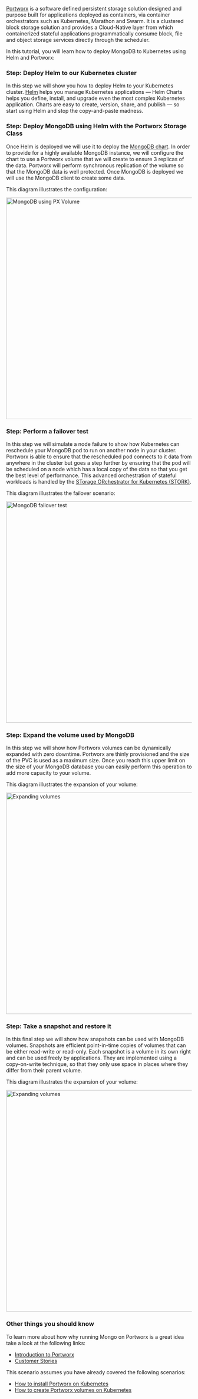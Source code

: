 [Portworx](https://portworx.com/) is a software defined persistent storage solution designed and purpose built for applications deployed as containers, via container orchestrators such as Kubernetes, Marathon and Swarm. It is a clustered block storage solution and provides a Cloud-Native layer from which containerized stateful applications programmatically consume block, file and object storage services directly through the scheduler.

In this tutorial, you will learn how to deploy MongoDB to Kubernetes using Helm and Portworx:

### Step: Deploy Helm to our Kubernetes cluster

In this step we will show you how to deploy Helm to your Kubernetes cluster. [Helm](https://helm.sh/) helps you manage Kubernetes applications — Helm Charts helps you define, install, and upgrade even the most complex Kubernetes application. Charts are easy to create, version, share, and publish — so start using Helm and stop the copy-and-paste madness.

### Step: Deploy MongoDB using Helm with the Portworx Storage Class

Once Helm is deployed we will use it to deploy the [MongoDB chart](https://github.com/kubernetes/charts/tree/master/stable/mongodb). In order to provide for a highly available MongoDB instance, we will configure the chart to use a Portworx volume that we will create to ensure 3 replicas of the data. Portworx will perform synchronous replication of the volume so that the MongoDB data is well protected. Once MongoDB is deployed we will use the MongoDB client to create some data.

This diagram illustrates the configuration:

<img src="https://docs.google.com/a/portworx.com/drawings/d/e/2PACX-1vSvx983Y0q1B6gZY-4BzFNKQ_u7hdIAw25hDDQpbVaobR9ny17ZsbWgsGFTsMehrKXVxFSqaSTfzpvv/pub?w=574&h=316" alt="MongoDB using PX Volume" style="width: 600px;"/>

### Step: Perform a failover test

In this step we will simulate a node failure to show how Kubernetes can reschedule your MongoDB pod to run on another node in your cluster. Portworx is able to ensure that the rescheduled pod connects to it data from anywhere in the cluster but goes a step further by ensuring that the pod will be scheduled on a node which has a local copy of the data so that you get the best level of performance. This advanced orchestration of stateful workloads is handled by the [STorage ORchestrator for Kubernetes (STORK)](https://github.com/libopenstorage/stork/).

This diagram illustrates the failover scenario:

<img src="https://docs.google.com/a/portworx.com/drawings/d/e/2PACX-1vR-5wReBuEcREJSqx56YPljRMcfcrh9DVmKf-au5O8nxMo8gTTD9r7kDrT7H8fJdzIWmaLMYdo4yv_f/pub?w=574&h=316" alt="MongoDB failover test" style="width: 600px;"/>

### Step: Expand the volume used by MongoDB

In this step we will show how Portworx volumes can be dynamically expanded with zero downtime. Portworx are thinly provisioned and the size of the PVC is used as a maximum size. Once you reach this upper limit on the size of your MongoDB database you can easily perform this operation to add more capacity to your volume.

This diagram illustrates the expansion of your volume:

<img src="https://docs.google.com/a/portworx.com/drawings/d/e/2PACX-1vRj5Zem3GryHT4CaNTSygPXzGxiSF8I3zXwA_FMIsQqKMV_urgGmbiq0rTCLU3zR32fnrWTz15dXClg/pub?w=574&h=316" alt="Expanding volumes" style="width: 600px;"/>


### Step: Take a snapshot and restore it

In this final step we will show how snapshots can be used with MongoDB volumes. Snapshots are efficient point-in-time copies of volumes that can be either read-write or read-only. Each snapshot is a volume in its own right and can be used freely by applications. They are implemented using a copy-on-write technique, so that they only use space in places where they differ from their parent volume.

This diagram illustrates the expansion of your volume:

<img src="https://docs.google.com/a/portworx.com/drawings/d/e/2PACX-1vTkypXWifFiO8ToBpNardHsM5W-qrVbMJ4XFlSPbdUId6eg8NzjWlOO9DM0M6O1myk1DA7I2VoPj785/pub?w=574&h=316" alt="Expanding volumes" style="width: 600px;"/>

### Other things you should know

To learn more about how why running Mongo on Portworx is a great idea take a look at the following links:
* [Introduction to Portworx](https://portworx.com/products/introduction/)
* [Customer Stories](https://portworx.com/customers/)


This scenario assumes you have already covered the following scenarios:
* [How to install Portworx on Kubernetes](https://www.katacoda.com/portworx/scenarios/deploy-px-k8s)
* [How to create Portworx volumes on Kubernetes](https://www.katacoda.com/portworx/scenarios/px-k8s-vol-basic)
